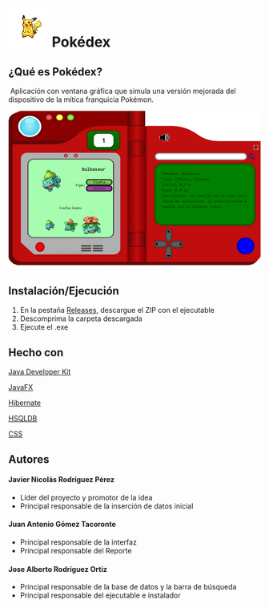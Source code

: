 

# ![25.png](https://github.com/JavierNRP/Wiki_Pokemon/blob/master/src/main/resources/image/pokemon/25.png?raw=true) Pokédex

## ¿Qué es Pokédex?

​	Aplicación con ventana gráfica que simula una versión mejorada del dispositivo de la mítica franquicia Pokémon.



![Captura01.PNG](https://github.com/JavierNRP/Wiki_Pokemon/blob/master/src/main/resources/image/capturas/Captura01.PNG?raw=true)




## Instalación/Ejecución

1. En la pestaña [Releases](https://github.com/JavierNRP/Wiki_Pokemon/releases), descargue el ZIP con el ejecutable
2. Descomprima la carpeta descargada
3. Ejecute el .exe



## Hecho con

[Java Developer Kit](https://www.oracle.com/technetwork/javaj/javase/downloads/index.html)

[JavaFX](https://openjfx.io/)

[Hibernate](http://hibernate.org/)

[HSQLDB](http://hsqldb.org/)

[CSS](https://www.w3schools.com/css/)



## Autores

#### Javier Nicolás Rodríguez Pérez

- Líder del proyecto y promotor de la idea
- Principal responsable de la inserción de datos inicial

#### Juan Antonio Gómez Tacoronte

- Principal responsable de la interfaz
- Principal responsable del Reporte

#### Jose Alberto Rodríguez Ortiz

* Principal responsable de la base de datos y la barra de búsqueda
* Principal responsable del ejecutable e instalador




